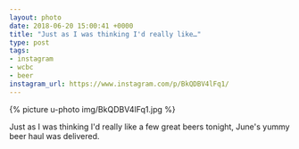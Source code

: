 ```yaml
---
layout: photo
date: 2018-06-20 15:00:41 +0000
title: "Just as I was thinking I'd really like…"
type: post
tags:
- instagram
- wcbc
- beer
instagram_url: https://www.instagram.com/p/BkQDBV4lFq1/
---
```


{% picture u-photo img/BkQDBV4lFq1.jpg %}

Just as I was thinking I'd really like a few great beers tonight, June's yummy beer haul was delivered.
